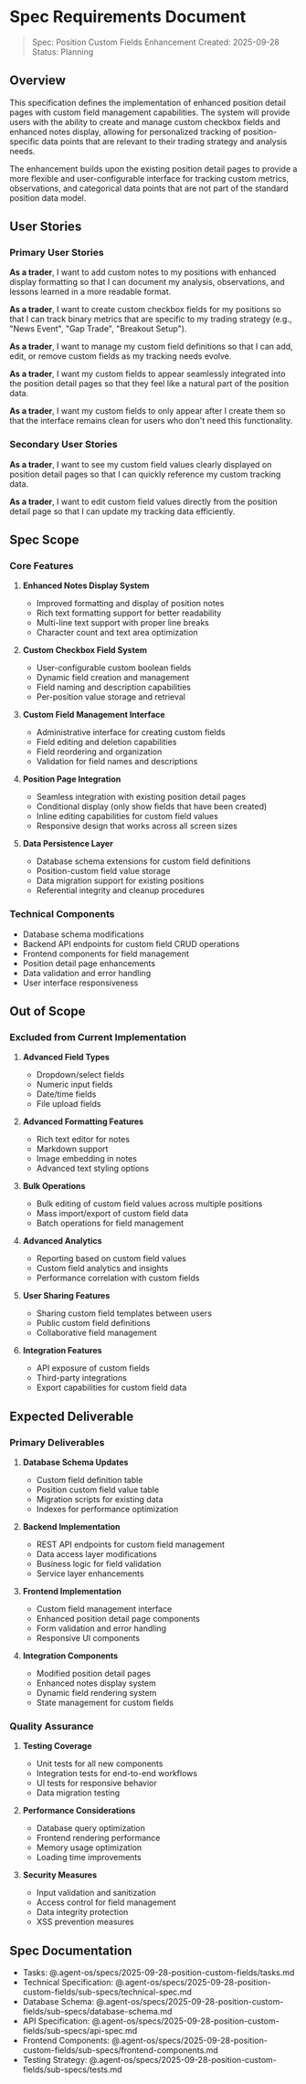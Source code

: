 # Spec Requirements Document

> Spec: Position Custom Fields Enhancement
> Created: 2025-09-28
> Status: Planning

## Overview

This specification defines the implementation of enhanced position detail pages with custom field management capabilities. The system will provide users with the ability to create and manage custom checkbox fields and enhanced notes display, allowing for personalized tracking of position-specific data points that are relevant to their trading strategy and analysis needs.

The enhancement builds upon the existing position detail pages to provide a more flexible and user-configurable interface for tracking custom metrics, observations, and categorical data points that are not part of the standard position data model.

## User Stories

### Primary User Stories

**As a trader**, I want to add custom notes to my positions with enhanced display formatting so that I can document my analysis, observations, and lessons learned in a more readable format.

**As a trader**, I want to create custom checkbox fields for my positions so that I can track binary metrics that are specific to my trading strategy (e.g., "News Event", "Gap Trade", "Breakout Setup").

**As a trader**, I want to manage my custom field definitions so that I can add, edit, or remove custom fields as my tracking needs evolve.

**As a trader**, I want my custom fields to appear seamlessly integrated into the position detail pages so that they feel like a natural part of the position data.

**As a trader**, I want my custom fields to only appear after I create them so that the interface remains clean for users who don't need this functionality.

### Secondary User Stories

**As a trader**, I want to see my custom field values clearly displayed on position detail pages so that I can quickly reference my custom tracking data.

**As a trader**, I want to edit custom field values directly from the position detail page so that I can update my tracking data efficiently.

## Spec Scope

### Core Features

1. **Enhanced Notes Display System**
   - Improved formatting and display of position notes
   - Rich text formatting support for better readability
   - Multi-line text support with proper line breaks
   - Character count and text area optimization

2. **Custom Checkbox Field System**
   - User-configurable custom boolean fields
   - Dynamic field creation and management
   - Field naming and description capabilities
   - Per-position value storage and retrieval

3. **Custom Field Management Interface**
   - Administrative interface for creating custom fields
   - Field editing and deletion capabilities
   - Field reordering and organization
   - Validation for field names and descriptions

4. **Position Page Integration**
   - Seamless integration with existing position detail pages
   - Conditional display (only show fields that have been created)
   - Inline editing capabilities for custom field values
   - Responsive design that works across all screen sizes

5. **Data Persistence Layer**
   - Database schema extensions for custom field definitions
   - Position-custom field value storage
   - Data migration support for existing positions
   - Referential integrity and cleanup procedures

### Technical Components

- Database schema modifications
- Backend API endpoints for custom field CRUD operations
- Frontend components for field management
- Position detail page enhancements
- Data validation and error handling
- User interface responsiveness

## Out of Scope

### Excluded from Current Implementation

1. **Advanced Field Types**
   - Dropdown/select fields
   - Numeric input fields
   - Date/time fields
   - File upload fields

2. **Advanced Formatting Features**
   - Rich text editor for notes
   - Markdown support
   - Image embedding in notes
   - Advanced text styling options

3. **Bulk Operations**
   - Bulk editing of custom field values across multiple positions
   - Mass import/export of custom field data
   - Batch operations for field management

4. **Advanced Analytics**
   - Reporting based on custom field values
   - Custom field analytics and insights
   - Performance correlation with custom fields

5. **User Sharing Features**
   - Sharing custom field templates between users
   - Public custom field definitions
   - Collaborative field management

6. **Integration Features**
   - API exposure of custom fields
   - Third-party integrations
   - Export capabilities for custom field data

## Expected Deliverable

### Primary Deliverables

1. **Database Schema Updates**
   - Custom field definition table
   - Position custom field value table
   - Migration scripts for existing data
   - Indexes for performance optimization

2. **Backend Implementation**
   - REST API endpoints for custom field management
   - Data access layer modifications
   - Business logic for field validation
   - Service layer enhancements

3. **Frontend Implementation**
   - Custom field management interface
   - Enhanced position detail page components
   - Form validation and error handling
   - Responsive UI components

4. **Integration Components**
   - Modified position detail pages
   - Enhanced notes display system
   - Dynamic field rendering system
   - State management for custom fields

### Quality Assurance

1. **Testing Coverage**
   - Unit tests for all new components
   - Integration tests for end-to-end workflows
   - UI tests for responsive behavior
   - Data migration testing

2. **Performance Considerations**
   - Database query optimization
   - Frontend rendering performance
   - Memory usage optimization
   - Loading time improvements

3. **Security Measures**
   - Input validation and sanitization
   - Access control for field management
   - Data integrity protection
   - XSS prevention measures

## Spec Documentation

- Tasks: @.agent-os/specs/2025-09-28-position-custom-fields/tasks.md
- Technical Specification: @.agent-os/specs/2025-09-28-position-custom-fields/sub-specs/technical-spec.md
- Database Schema: @.agent-os/specs/2025-09-28-position-custom-fields/sub-specs/database-schema.md
- API Specification: @.agent-os/specs/2025-09-28-position-custom-fields/sub-specs/api-spec.md
- Frontend Components: @.agent-os/specs/2025-09-28-position-custom-fields/sub-specs/frontend-components.md
- Testing Strategy: @.agent-os/specs/2025-09-28-position-custom-fields/sub-specs/tests.md